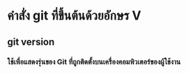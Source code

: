 # คำสั่ง git ที่ขึ้นต้นด้วยอักษร V

## git version

### ใช้เพื่อแสดงรุ่นของ Git ที่ถูกติดตั้งบนเครื่องคอมพิวเตอร์ของผู้ใช้งาน
